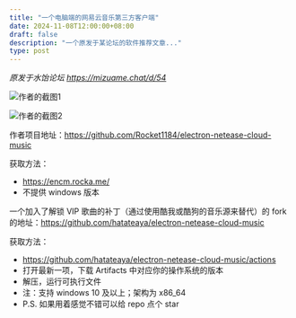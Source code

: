 ```yaml
---
title: "一个电脑端的网易云音乐第三方客户端"
date: 2024-11-08T12:00:00+08:00
draft: false
description: "一个原发于某论坛的软件推荐文章..."
type: post
---
```


*原发于水饴论坛 <https://mizuame.chat/d/54>*

![作者的截图1](https://user-images.githubusercontent.com/13914967/52467317-0f2f8b00-2bc0-11e9-9c01-39a471e97803.png)

![作者的截图2](https://user-images.githubusercontent.com/13914967/52467459-967cfe80-2bc0-11e9-8ab2-a44cee5d163a.png)

作者项目地址：<https://github.com/Rocket1184/electron-netease-cloud-music>

获取方法：
- <https://encm.rocka.me/>
- 不提供 windows 版本

一个加入了解锁 VIP 歌曲的补丁（通过使用酷我或酷狗的音乐源来替代）的 fork 的地址：<https://github.com/hatateaya/electron-netease-cloud-music>

获取方法：
 - <https://github.com/hatateaya/electron-netease-cloud-music/actions>
 - 打开最新一项，下载 Artifacts 中对应你的操作系统的版本
 - 解压，运行可执行文件
 - 注：支持 windows 10 及以上；架构为 x86_64
 - P.S. 如果用着感觉不错可以给 repo 点个 star
